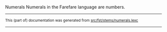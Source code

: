 Numerals
Numerals in the Farefare language are numbers.

* * *

<small>This (part of) documentation was generated from [src/fst/stems/numerals.lexc](https://github.com/giellalt/lang-gur/blob/main/src/fst/stems/numerals.lexc)</small>

---


